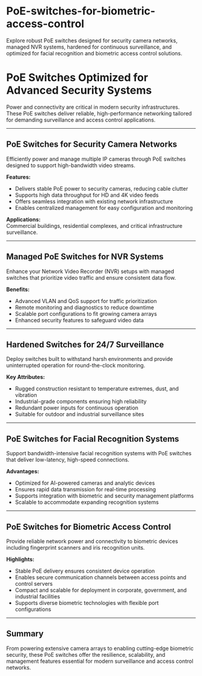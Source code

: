 # PoE-switches-for-biometric-access-control
Explore robust PoE switches designed for security camera networks, managed NVR systems, hardened for continuous surveillance, and optimized for facial recognition and biometric access control solutions.

# PoE Switches Optimized for Advanced Security Systems

Power and connectivity are critical in modern security infrastructures. These PoE switches deliver reliable, high-performance networking tailored for demanding surveillance and access control applications.

---

## PoE Switches for Security Camera Networks

Efficiently power and manage multiple IP cameras through PoE switches designed to support high-bandwidth video streams.

**Features:**
- Delivers stable PoE power to security cameras, reducing cable clutter  
- Supports high data throughput for HD and 4K video feeds  
- Offers seamless integration with existing network infrastructure  
- Enables centralized management for easy configuration and monitoring  

**Applications:**  
Commercial buildings, residential complexes, and critical infrastructure surveillance.

---

## Managed PoE Switches for NVR Systems

Enhance your Network Video Recorder (NVR) setups with managed switches that prioritize video traffic and ensure consistent data flow.

**Benefits:**
- Advanced VLAN and QoS support for traffic prioritization  
- Remote monitoring and diagnostics to reduce downtime  
- Scalable port configurations to fit growing camera arrays  
- Enhanced security features to safeguard video data  

---

## Hardened Switches for 24/7 Surveillance

Deploy switches built to withstand harsh environments and provide uninterrupted operation for round-the-clock monitoring.

**Key Attributes:**
- Rugged construction resistant to temperature extremes, dust, and vibration  
- Industrial-grade components ensuring high reliability  
- Redundant power inputs for continuous operation  
- Suitable for outdoor and industrial surveillance sites  

---

## PoE Switches for Facial Recognition Systems

Support bandwidth-intensive facial recognition systems with PoE switches that deliver low-latency, high-speed connections.

**Advantages:**
- Optimized for AI-powered cameras and analytic devices  
- Ensures rapid data transmission for real-time processing  
- Supports integration with biometric and security management platforms  
- Scalable to accommodate expanding recognition systems  

---

## PoE Switches for Biometric Access Control

Provide reliable network power and connectivity to biometric devices including fingerprint scanners and iris recognition units.

**Highlights:**
- Stable PoE delivery ensures consistent device operation  
- Enables secure communication channels between access points and control servers  
- Compact and scalable for deployment in corporate, government, and industrial facilities  
- Supports diverse biometric technologies with flexible port configurations  

---

## Summary

From powering extensive camera arrays to enabling cutting-edge biometric security, these PoE switches offer the resilience, scalability, and management features essential for modern surveillance and access control networks.
